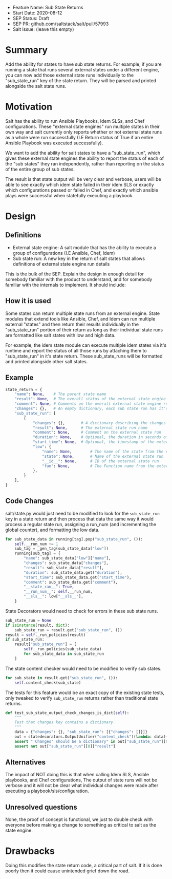 - Feature Name: Sub State Returns
- Start Date: 2020-08-12
- SEP Status: Draft
- SEP PR: github.com/saltstack/salt/pull/57993
- Salt Issue: (leave this empty)

# Summary
[summary]: #summary

Add the ability for states to have sub state returns.
For example, if you are running a state that runs several external states under a different engine,
you can now add those external state runs individually to the "sub_state_run" key of the state return.
They will be parsed and printed alongside the salt state runs.

# Motivation
[motivation]: #motivation

Salt has the ability to run Ansible Playbooks, Idem SLSs, and Chef configurations.
These "external state engines" run multiple states in their own way and salt currently
only reports whether or not external state runs as a whole were run successfully
(I.E Return status of True if an entire Ansible Playbook was executed successfully).

We want to add the ability for salt states to have a "sub_state_run", which gives
these external state engines the ability to report the status of each of the "sub states" they
ran independently, rather than reporting on the status of the entire group of sub states.

The result is that state output will be very clear and verbose, users will be able to see
exactly which idem state failed in their idem SLS or exactly which configurations passed
or failed in Chef, and exactly which ansible plays were successful when statefully
executing a playbook.


# Design
[design]: #detailed-design

Definitions
-----------
- External state engine: A salt module that has the ability to execute a group of configurations (I.E Ansible, Chef, Idem)
- Sub state run: A new key in the return of salt states that allows definitions of external state engine run details

This is the bulk of the SEP. Explain the design in enough detail for somebody familiar
with the product to understand, and for somebody familiar with the internals to implement. It should include:

How it is used
--------------
Some states can return multiple state runs from an external engine.
State modules that extend tools like Ansible, Chef, and Idem can run multiple external
"states" and then return their results individually in the "sub_state_run" portion of their return
as long as their individual state runs are formatted like salt states with low and high data.

For example, the idem state module can execute multiple idem states
via it's runtime and report the status of all those runs by attaching them to "sub_state_run" in it's state return.
These sub_state_runs will be formatted and printed alongside other salt states.

Example
-------

```python
state_return = {
    "name": None,    # The parent state name
    "result": None,  # The overall status of the external state engine run
    "comment": None, # Comments on the overall external state engine run
    "changes": {},   # An empty dictionary, each sub state run has it's own changes to report
    "sub_state_run": [
        {
            "changes": {},       # A dictionary describing the changes made in the external state run
            "result": None,      # The external state run name
            "comment": None,     # Comment on the external state run
            "duration": None,    # Optional, the duration in seconds of the external state run
            "start_time": None,  # Optional, the timestamp of the external state run's start time
            "low": {
                "name": None,        # The name of the state from the external state run
                "state": None,       # Name of the external state run
                "__id__": None,      # ID of the external state run
                "fun": None,         # The Function name from the external state run
            },
        }
    ],
}
```

Code Changes
------------

salt/state.py would just need to be modified to look for the `sub_state_run` key in 
a state return and then process that data the same way it would process a regular state
run, assigning a run_num (and incrementing the global counter), and formatting the low data.

```python
for sub_state_data in running[tag].pop("sub_state_run", ()):
    self.__run_num += 1
    sub_tag = _gen_tag(sub_state_data["low"])
    running[sub_tag] = {
        "name": sub_state_data["low"]["name"],
        "changes": sub_state_data["changes"],
        "result": sub_state_data["result"],
        "duration": sub_state_data.get("duration"),
        "start_time": sub_state_data.get("start_time"),
        "comment": sub_state_data.get("comment"),
        "__state_ran__": True,
        "__run_num__": self.__run_num,
        "__sls__": low["__sls__"],
    }
```

State Decorators would need to check for errors in these sub state runs. 
```python
sub_state_run = None
if isinstance(result, dict):
    sub_state_run = result.get("sub_state_run", ())
result = self._run_policies(result)
if sub_state_run:
    result["sub_state_run"] = [
        self._run_policies(sub_state_data)
        for sub_state_data in sub_state_run
    ]
```

The state content checker would need to be modified to verify sub states.
```python
for sub_state in result.get("sub_state_run", ()):
    self.content_check(sub_state)
```

The tests for this feature would be an exact copy of the existing state tests,
only tweaked to verify `sub_state_run` returns rather than traditional state returns.
```python
def test_sub_state_output_check_changes_is_dict(self):
    """
    Test that changes key contains a dictionary.
    """
    data = {"changes": {}, "sub_state_run": [{"changes": []}]}
    out = statedecorators.OutputUnifier("content_check")(lambda: data)()
    assert "'Changes' should be a dictionary" in out["sub_state_run"][0]["comment"]
    assert not out["sub_state_run"][0]["result"]
```

## Alternatives
[alternatives]: #alternatives

The impact of NOT doing this is that when calling Idem SLS, Ansible playbooks, and Chef configurations,
The output of state runs will not be verbose and it will not be clear what individual changes
were made after executing a playbook/sls/configuration.

## Unresolved questions
[unresolved]: #unresolved-questions

None, the proof of concept is functional, we just to double check with everyone before
making a change to something as critical to salt as the state engine.

# Drawbacks
[drawbacks]: #drawbacks

Doing this modifies the state return code, a critical part of salt.
If it is done poorly then it could cause unintended grief down the road.
